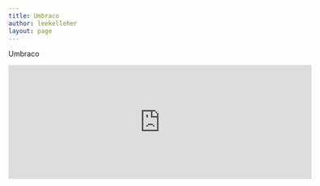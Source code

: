 ```yaml
---
title: Umbraco
author: leekelleher
layout: page
---
```


Umbraco

<iframe src="https://github.com/sponsors/leekelleher/card" title="Sponsor leekelleher" height="225" width="600" style="border: 0;"></iframe>
